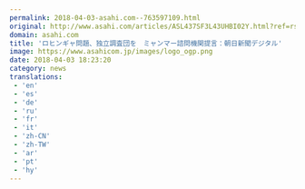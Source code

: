```yaml
---
permalink: 2018-04-03-asahi.com--763597109.html
original: http://www.asahi.com/articles/ASL437SF3L43UHBI02Y.html?ref=rss
domain: asahi.com
title: 'ロヒンギャ問題、独立調査団を　ミャンマー諮問機関提言：朝日新聞デジタル'
image: https://www.asahicom.jp/images/logo_ogp.png
date: 2018-04-03 18:23:20
category: news
translations: 
 - 'en'
 - 'es'
 - 'de'
 - 'ru'
 - 'fr'
 - 'it'
 - 'zh-CN'
 - 'zh-TW'
 - 'ar'
 - 'pt'
 - 'hy'
---
```


